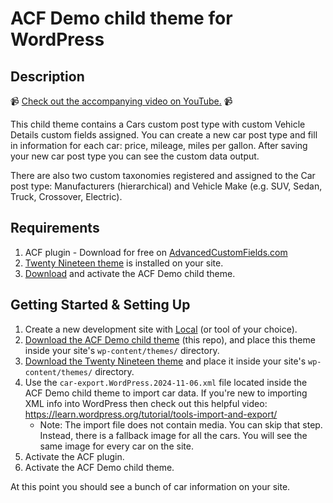 # ACF Demo child theme for WordPress

## Description

📹 [Check out the accompanying video on YouTube.](https://www.youtube.com/watch?v=EG4WcVeMU-0) 📹

This child theme contains a Cars custom post type with custom Vehicle Details custom fields assigned. You can create a new car post type and fill in information for each car: price, mileage, miles per gallon. After saving your new car post type you can see the custom data output.

There are also two custom taxonomies registered and assigned to the Car post type: Manufacturers (hierarchical) and Vehicle Make (e.g. SUV, Sedan, Truck, Crossover, Electric).

## Requirements

1. ACF plugin - Download for free on [AdvancedCustomFields.com](https://www.advancedcustomfields.com/)
2. [Twenty Nineteen theme](https://wordpress.org/themes/twentynineteen/) is installed on your site.
3. [Download](https://github.com/colorful-tones/acf-demo-child-theme/archive/refs/tags/v.0.0.1.zip) and activate the ACF Demo child theme.

## Getting Started & Setting Up

1. Create a new development site with [Local](https://localwp.com/) (or tool of your choice).
2. [Download the ACF Demo child theme](https://github.com/colorful-tones/acf-demo-child-theme/archive/refs/tags/v.0.0.2.zip) (this repo), and place this theme inside your site's `wp-content/themes/` directory.
3. [Download the Twenty Nineteen theme](https://wordpress.org/themes/twentynineteen/) and place it inside your site's `wp-content/themes/` directory.
4. Use the `car-export.WordPress.2024-11-06.xml` file located inside the ACF Demo child theme to import car data. If you're new to importing XML info into WordPress then check out this helpful video: <https://learn.wordpress.org/tutorial/tools-import-and-export/>
    - Note: The import file does not contain media. You can skip that step. Instead, there is a fallback image for all the cars. You will see the same image for every car on the site.
5. Activate the ACF plugin.
6. Activate the ACF Demo child theme.

At this point you should see a bunch of car information on your site.